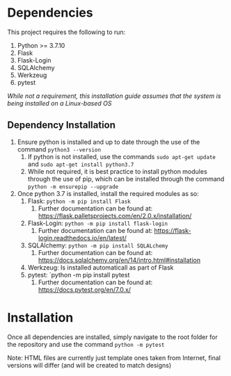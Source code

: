 # Dependencies
This project requires the following to run:

1. Python >= 3.7.10
2. Flask
3. Flask-Login
4. SQLAlchemy
5. Werkzeug
6. pytest

*While not a requirement, this installation guide assumes that the system is being installed on a Linux-based OS*

## Dependency Installation
1. Ensure python is installed and up to date through the use of the command `python3 --version` 
    1. If python is not installed, use the commands `sudo apt-get update` and `sudo apt-get install python3.7`
    2. While not required, it is best practice to install python modules through the use of pip, which can be installed through the command `python -m ensurepip --upgrade`
2. Once python 3.7 is installed, install the required modules as so:
    1. Flask: `python -m pip install Flask`
        1. Further documentation can be found at: https://flask.palletsprojects.com/en/2.0.x/installation/
    2. Flask-Login: `python -m pip install flask-login`
        1. Further documentation can be found at: https://flask-login.readthedocs.io/en/latest/
    3. SQLAlchemy: `python -m pip install SQLALchemy`
        1. Further documentation can be found at: https://docs.sqlalchemy.org/en/14/intro.html#installation
    4. Werkzeug: Is installed automaticall as part of Flask
    5. pytest: `python -m pip install pytest
        1. Further documentation can be found at: https://docs.pytest.org/en/7.0.x/

# Installation
Once all dependencies are installed, simply navigate to the root folder for the repository and use the command `python -m pytest`

Note: HTML files are currently just template ones taken from Internet, final versions will differ (and will be created to match designs)
